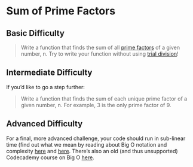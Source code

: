 # Sum of Prime Factors

## Basic Difficulty
> Write a function that finds the sum of all [prime factors](https://discuss.codecademy.com/t/code-challenges-in-interviews/82161) of a given number, n.
Try to write your function without using [trial division](https://mathworld.wolfram.com/TrialDivision.html)!

## Intermediate Difficulty
If you’d like to go a step further:
> Write a function that finds the sum of each unique prime factor of a given number, n. For example, 3 is the only prime factor of 9.

## Advanced Difficulty
For a final, more advanced challenge, your code should run in sub-linear time (find out what we mean by reading about Big O notation and complexity [here](https://stackoverflow.com/questions/487258/what-is-a-plain-english-explanation-of-big-o-notation) and [here](https://rob-bell.net/2009/06/a-beginners-guide-to-big-o-notation). There’s also an old (and thus unsupported) Codecademy course on Big O [here](https://www.codecademy.com/catalog).
